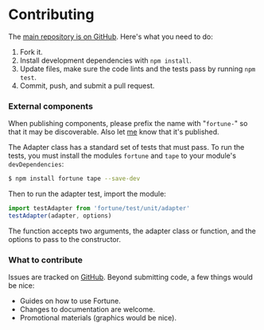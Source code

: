 # Contributing

The [main repository is on GitHub](https://github.com/fortunejs/fortune). Here's what you need to do:

1. Fork it.
2. Install development dependencies with `npm install`.
3. Update files, make sure the code lints and the tests pass by running `npm test`.
4. Commit, push, and submit a pull request.


### External components

When publishing components, please prefix the name with "`fortune-`" so that it may be discoverable. Also let [me](mailto:d@liwa.li) know that it's published.

The Adapter class has a standard set of tests that must pass. To run the tests, you must install the modules `fortune` and `tape` to your module's `devDependencies`:

```sh
$ npm install fortune tape --save-dev
```

Then to run the adapter test, import the module:

```js
import testAdapter from 'fortune/test/unit/adapter'
testAdapter(adapter, options)
```

The function accepts two arguments, the adapter class or function, and the options to pass to the constructor.


### What to contribute

Issues are tracked on [GitHub](https://github.com/fortunejs/fortune/issues). Beyond submitting code, a few things would be nice:

- Guides on how to use Fortune.
- Changes to documentation are welcome.
- Promotional materials (graphics would be nice).
